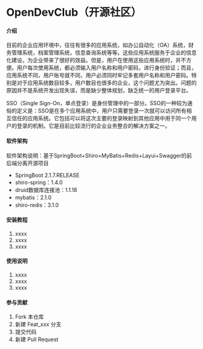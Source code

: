 # OpenDevClub（开源社区）

#### 介绍

目前的企业应用环境中，往往有很多的应用系统，如办公自动化（OA）系统，财务管理系统，档案管理系统，信息查询系统等等。这些应用系统服务于企业的信息化建设，为企业带来了很好的效益。但是，用户在使用这些应用系统时，并不方便。用户每次使用系统，都必须输入用户名称和用户密码，进行身份验证；而且，应用系统不同，用户账号就不同，用户必须同时牢记多套用户名称和用户密码。特别是对于应用系统数目较多，用户数目也很多的企业，这个问题尤为突出。问题的原因并不是系统开发出现失误，而是缺少整体规划，缺乏统一的用户登录平台。

SSO（Single Sign-On，单点登录）是身份管理中的一部分。SSO的一种较为通俗的定义是：SSO是在多个应用系统中，用户只需要登录一次就可以访问所有相互信任的应用系统。它包括可以将这次主要的登录映射到其他应用中用于同一个用户的登录的机制。它是目前比较流行的企业业务整合的解决方案之一。

#### 软件架构

软件架构说明：基于SpringBoot+Shiro+MyBatis+Redis+Layui+Swagger的前后端分离开源项目

- SpringBoot 2.1.7.RELEASE
- shiro-spring：1.4.0
- druid数据库连接池：1.1.18
- mybatis：2.1.0
- shiro-redis：3.1.0

#### 安装教程

1. xxxx
2. xxxx
3. xxxx

#### 使用说明

1. xxxx
2. xxxx
3. xxxx

#### 参与贡献

1. Fork 本仓库
2. 新建 Feat_xxx 分支
3. 提交代码
4. 新建 Pull Request